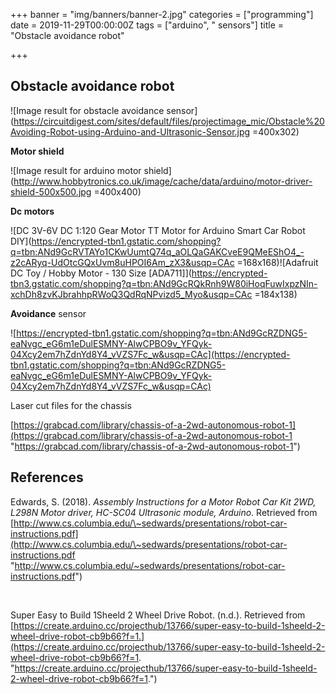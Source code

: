 +++
banner = "img/banners/banner-2.jpg"
categories = ["programming"]
date = 2019-11-29T00:00:00Z
tags = ["arduino", " sensors"]
title = "Obstacle avoidance robot"

+++
## Obstacle avoidance robot

![Image result for obstacle avoidance sensor](https://circuitdigest.com/sites/default/files/projectimage_mic/Obstacle%20Avoiding-Robot-using-Arduino-and-Ultrasonic-Sensor.jpg =400x302)

**Motor shield**

![Image result for arduino motor shield](http://www.hobbytronics.co.uk/image/cache/data/arduino/motor-driver-shield-500x500.jpg =400x400)

**Dc motors**

![DC 3V-6V DC 1:120 Gear Motor TT Motor for Arduino Smart Car Robot DIY](https://encrypted-tbn1.gstatic.com/shopping?q=tbn:ANd9GcRVTAYo1CKwUumtQ74q_aOLQaGAKCveE9QMeEShO4_-z2cARyq-UdOtcGQxUvm8uHPOI6Am_zX3&usqp=CAc =168x168)![Adafruit DC Toy / Hobby Motor - 130 Size \[ADA711\]](https://encrypted-tbn3.gstatic.com/shopping?q=tbn:ANd9GcRQkRnh9W80iHoqFuwIxpzNIn-xchDh8zvKJbrahhpRWoQ3QdRqNPvizd5_Myo&usqp=CAc =184x138)

**Avoidance** sensor

![https://encrypted-tbn1.gstatic.com/shopping?q=tbn:ANd9GcRZDNG5-eaNvgc_eG6m1eDulESMNY-AlwCPBO9v_YFQyk-04Xcy2em7hZdnYd8Y4_vVZS7Fc_w&usqp=CAc](https://encrypted-tbn1.gstatic.com/shopping?q=tbn:ANd9GcRZDNG5-eaNvgc_eG6m1eDulESMNY-AlwCPBO9v_YFQyk-04Xcy2em7hZdnYd8Y4_vVZS7Fc_w&usqp=CAc)

Laser cut files for the chassis

[https://grabcad.com/library/chassis-of-a-2wd-autonomous-robot-1](https://grabcad.com/library/chassis-of-a-2wd-autonomous-robot-1 "https://grabcad.com/library/chassis-of-a-2wd-autonomous-robot-1")

## References

Edwards, S. (2018). _Assembly Instructions for a Motor Robot Car Kit 2WD, L298N Motor driver, HC-SC04 Ultrasonic module, Arduino_. Retrieved from [http://www.cs.columbia.edu/\~sedwards/presentations/robot-car-instructions.pdf](http://www.cs.columbia.edu/\~sedwards/presentations/robot-car-instructions.pdf "http://www.cs.columbia.edu/~sedwards/presentations/robot-car-instructions.pdf")

‌

Super Easy to Build 1Sheeld 2 Wheel Drive Robot. (n.d.). Retrieved from [https://create.arduino.cc/projecthub/13766/super-easy-to-build-1sheeld-2-wheel-drive-robot-cb9b66?f=1.](https://create.arduino.cc/projecthub/13766/super-easy-to-build-1sheeld-2-wheel-drive-robot-cb9b66?f=1. "https://create.arduino.cc/projecthub/13766/super-easy-to-build-1sheeld-2-wheel-drive-robot-cb9b66?f=1.")